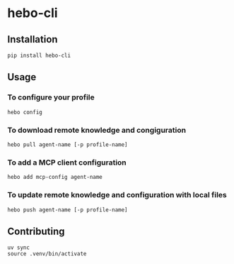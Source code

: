 # hebo-cli

## Installation

```
pip install hebo-cli
```

## Usage

### To configure your profile

```
hebo config
```

### To download remote knowledge and congiguration

```
hebo pull agent-name [-p profile-name]
```

### To add a MCP client configuration

```
hebo add mcp-config agent-name
```

### To update remote knowledge and configuration with local files

```
hebo push agent-name [-p profile-name]
```

## Contributing

```
uv sync
source .venv/bin/activate
```